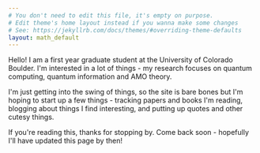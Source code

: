 ```yaml
---
# You don't need to edit this file, it's empty on purpose.
# Edit theme's home layout instead if you wanna make some changes
# See: https://jekyllrb.com/docs/themes/#overriding-theme-defaults
layout: math_default
---
```

Hello! I am a first year graduate student at the University of Colorado Boulder. I'm interested in a lot of things - my research focuses on quantum computing, quantum information and AMO theory.

I'm just getting into the swing of things, so the site is bare bones but I'm hoping to start up a few things - tracking papers and books I'm reading, blogging about things I find interesting, and putting up quotes and other cutesy things.

If you're reading this, thanks for stopping by. Come back soon - hopefully I'll have updated this page by then!
